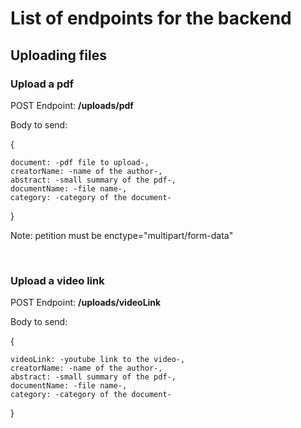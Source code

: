 # List of endpoints for the backend

## Uploading files

### Upload a pdf
POST Endpoint: **/uploads/pdf**

Body to send: 

{

    document: -pdf file to upload-,
    creatorName: -name of the author-,
    abstract: -small summary of the pdf-,
    documentName: -file name-,
    category: -category of the document-

}

Note: petition must be enctype="multipart/form-data"  

&nbsp;
### Upload a video link 
POST Endpoint: **/uploads/videoLink**

Body to send: 

{
    
    videoLink: -youtube link to the video-,
    creatorName: -name of the author-,
    abstract: -small summary of the pdf-,
    documentName: -file name-,
    category: -category of the document-


}